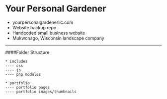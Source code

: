 # Your Personal Gardener
- yourpersonalgardenerllc.com
- Website backup repo
- Handcoded small business website
- Mukwonago, Wisconsin landscape company

---

####Folder Structure
~~~~
* includes
---- css
---- js
---- php modules

* portfolio
---- portfolio pages
---- portfolio images/thumbnails
	
~~~~
